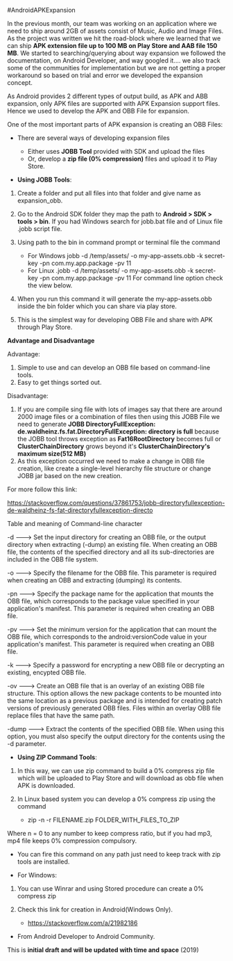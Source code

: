 #AndroidAPKExpansion

In the previous month, our team was working on an application where we need to ship around 2GB of assets consist of Music, Audio and Image Files. As the project was written we hit the road-block where we learned that we can ship **APK extension file up to 100 MB on Play Store and AAB file 150 MB**. We started to searching/querying about way expansion we followed the documentation, on Android Developer, and way googled it.... we also track some of the communities for implementation but we are not getting a proper workaround so based on trial and error we developed the expansion concept.

As Android provides 2 different types of output build, as APK and ABB expansion, only APK files are supported with APK Expansion support files. Hence we used to develop the APK and OBB File for expansion.

One of the most important parts of APK expansion is creating an OBB Files:
  - There are several ways of developing expansion files
    - Either uses **JOBB Tool** provided with SDK and upload the files
    - Or, develop a **zip file (0% compression)** files and upload it to Play Store.
    
- **Using JOBB Tools**:
1. Create a folder and put all files into that folder and give name as expansion_obb.
2. Go to the Android SDK folder they map the path to **Android > SDK > tools > bin**. If you had Windows search for jobb.bat file and of Linux file .jobb script file.
3. Using path to the bin in command prompt or terminal file the command
    - For Windows jobb -d /temp/assets/ -o my-app-assets.obb -k secret-key -pn com.my.app.package -pv 11
    - For Linux  .jobb -d /temp/assets/ -o my-app-assets.obb -k secret-key -pn com.my.app.package -pv 11
For command line option check the view below.

4. When you run this command it will generate the my-app-assets.obb inside the bin folder which you can share via play store.
5. This is the simplest way for developing OBB File and share with APK through Play Store.

**Advantage and Disadvantage**

Advantage:

1. Simple to use and can develop an OBB file based on command-line tools.
2. Easy to get things sorted out.

Disadvantage: 
1. If you are compile sing file with lots of images say that there are around 2000 image files or a combination of files then using this JOBB File we need to generate **JOBB DirectoryFullException: de.waldheinz.fs.fat.DirectoryFullException: directory is full** because the JOBB tool throws exception as **Fat16RootDirectory** becomes full or **ClusterChainDirectory** grows beyond it's **ClusterChainDirectory's maximum size(512 MB)**
2. As this exception occurred we need to make a change in OBB file creation, like create a single-level hierarchy file structure or change JOBB jar based on the new creation.

For more follow this link:

https://stackoverflow.com/questions/37861753/jobb-directoryfullexception-de-waldheinz-fs-fat-directoryfullexception-directo

Table  and meaning of Command-line character 

-d <directory>  --->    Set the input directory for creating an OBB file, or the output directory when extracting (-dump) an existing file. When creating an OBB file, the contents of the specified directory and all its sub-directories are included in the OBB file system.

-o <filename> ---> Specify the filename for the OBB file. This parameter is required when creating an OBB and extracting (dumping) its contents.

-pn <package> ---> Specify the package name for the application that mounts the OBB file, which corresponds to the package value specified in your application's manifest. This parameter is required when creating an OBB file.

-pv <version> ---> Set the minimum version for the application that can mount the OBB file, which corresponds to the android:versionCode value in your application's manifest. This parameter is required when creating an OBB file.

-k <key> ---> Specify a password for encrypting a new OBB file or decrypting an existing, encypted OBB file.

-ov    ---> Create an OBB file that is an overlay of an existing OBB file structure. This option allows the new package contents to be mounted into the same location as a previous package and is intended for creating patch versions of previously generated OBB files. Files within an overlay OBB file replace files that have the same path.

-dump <filename> ---> Extract the contents of the specified OBB file. When using this option, you must also specify the output directory for the contents using the -d <directory> parameter.
  
- **Using ZIP Command Tools**:
1. In this way, we can use zip command to build a 0% compress zip file which will be uploaded to Play Store and will download as obb file when APK is downloaded.
2. In Linux based system you can develop a 0% compress zip using the command 
    
    - zip -n -r FILENAME.zip FOLDER_WITH_FILES_TO_ZIP

Where n = 0 to any number to keep compress ratio, but if you had mp3, mp4 file keeps 0% compression compulsory. 

- You can fire this command on any path just need to keep track with zip tools are installed.

- For Windows:
1. You can use Winrar and using Stored procedure can create a 0% compress zip
2. Check this link for creation in Android(Windows Only).
    
    - https://stackoverflow.com/a/21982186
    
 - From Android Developer to Android Community.
 
 This is **initial draft and will be updated with time and space** (2019)
